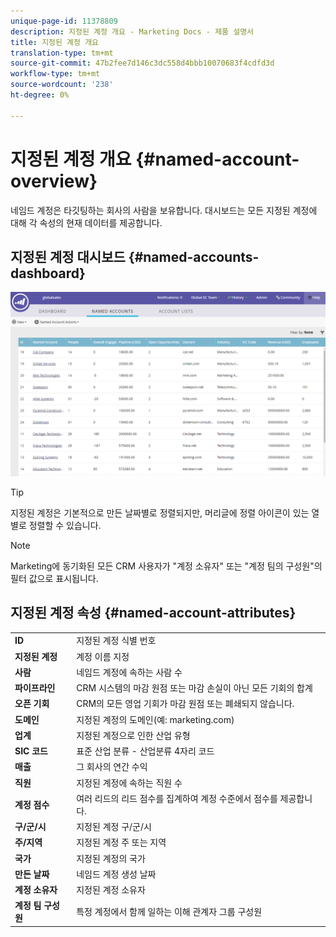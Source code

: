 ```yaml
---
unique-page-id: 11378809
description: 지정된 계정 개요 - Marketing Docs - 제품 설명서
title: 지정된 계정 개요
translation-type: tm+mt
source-git-commit: 47b2fee7d146c3dc558d4bbb10070683f4cdfd3d
workflow-type: tm+mt
source-wordcount: '238'
ht-degree: 0%

---
```



# 지정된 계정 개요 {#named-account-overview}

네임드 계정은 타깃팅하는 회사의 사람을 보유합니다. 대시보드는 모든 지정된 계정에 대해 각 속성의 현재 데이터를 제공합니다.

## 지정된 계정 대시보드 {#named-accounts-dashboard}

![](assets/one.png)

>[!TIP]
>
>지정된 계정은 기본적으로 만든 날짜별로 정렬되지만, 머리글에 정렬 아이콘이 있는 열별로 정렬할 수 있습니다.

>[!NOTE]
>
>Marketing에 동기화된 모든 CRM 사용자가 &quot;계정 소유자&quot; 또는 &quot;계정 팀의 구성원&quot;의 필터 값으로 표시됩니다.

## 지정된 계정 속성 {#named-account-attributes}

<table> 
 <tbody> 
  <tr> 
   <td><strong>ID</strong></td> 
   <td>지정된 계정 식별 번호</td> 
  </tr> 
  <tr> 
   <td><strong>지정된 계정</strong></td> 
   <td>계정 이름 지정</td> 
  </tr> 
  <tr> 
   <td><strong>사람</strong></td> 
   <td>네임드 계정에 속하는 사람 수</td> 
  </tr> 
  <tr> 
   <td><strong>파이프라인</strong></td> 
   <td>CRM 시스템의 마감 원점 또는 마감 손실이 아닌 모든 기회의 합계</td> 
  </tr> 
  <tr> 
   <td><strong>오픈 기회</strong></td> 
   <td>CRM의 모든 영업 기회가 마감 원점 또는 폐쇄되지 않습니다.</td> 
  </tr> 
  <tr> 
   <td><strong>도메인</strong></td> 
   <td>지정된 계정의 도메인(예: marketing.com)</td> 
  </tr> 
  <tr> 
   <td><strong>업계</strong></td> 
   <td>지정된 계정으로 인한 산업 유형</td> 
  </tr> 
  <tr> 
   <td><strong>SIC 코드</strong></td> 
   <td><span><strong></strong>표준 <strong></strong>산업 <strong></strong>분류 - 산업분류 4자리 코드<br></span></td> 
  </tr> 
  <tr> 
   <td><strong>매출</strong></td> 
   <td>그 회사의 연간 수익</td> 
  </tr> 
  <tr> 
   <td><strong>직원</strong></td> 
   <td>지정된 계정에 속하는 직원 수</td> 
  </tr> 
  <tr> 
   <td colspan="1"><strong>계정 점수</strong></td> 
   <td colspan="1">여러 리드의 리드 점수를 집계하여 계정 수준에서 점수를 제공합니다.</td> 
  </tr> 
  <tr> 
   <td colspan="1"><strong>구/군/시</strong></td> 
   <td colspan="1">지정된 계정 구/군/시</td> 
  </tr> 
  <tr> 
   <td colspan="1"><strong>주/지역</strong></td> 
   <td colspan="1">지정된 계정 주 또는 지역</td> 
  </tr> 
  <tr> 
   <td colspan="1"><strong>국가</strong></td> 
   <td colspan="1">지정된 계정의 국가</td> 
  </tr> 
  <tr> 
   <td colspan="1"><strong>만든 날짜</strong></td> 
   <td colspan="1">네임드 계정 생성 날짜</td> 
  </tr> 
  <tr> 
   <td colspan="1"><strong>계정 소유자</strong></td> 
   <td colspan="1">지정된 계정 소유자</td> 
  </tr> 
  <tr> 
   <td colspan="1"><strong>계정 팀 구성원</strong></td> 
   <td colspan="1">특정 계정에서 함께 일하는 이해 관계자 그룹 구성원</td> 
  </tr> 
 </tbody> 
</table>

